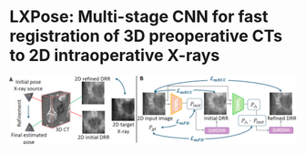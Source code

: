 # LXPose: Multi-stage CNN for fast registration of 3D preoperative CTs to 2D intraoperative X-rays

<p align="center">
  <img src="images/overview.png" alt="method" width="1000"/>
</p>
